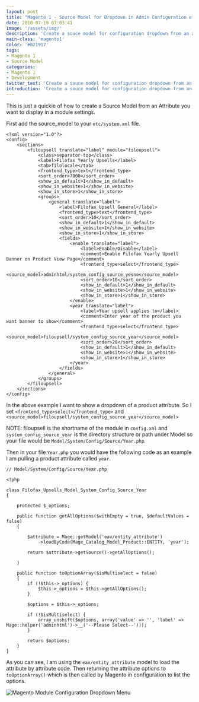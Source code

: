 ```yaml
---
layout: post
title: "Magento 1 - Source Model for Dropdown in Admin Configuration of Custom Attribute"
date: 2018-07-19 07:03:41
image: '/assets/img/'
description: 'Create a souce model for configuration dropdown from an attribute'
main-class: 'magento1'
color: '#B21917'
tags:
- Magento 1
- Source Model
categories:
- Magento 1
- Development
twitter_text: 'Create a souce model for configuration dropdown from an attribute'
introduction: 'Create a souce model for configuration dropdown from an attribute'
---
```


This is just a quickie of how to create a Source Model from an Attribute you want to display in a module settings.

First add the source_model to your `etc/system.xml` file.

```
<?xml version="1.0"?>
<config>
    <sections>
        <filoupsell translate="label" module="filoupsell">
            <class>separator-top</class>
            <label>Filofax Yearly Upsells</label>
            <tab>filolocale</tab>
            <frontend_type>text</frontend_type>
            <sort_order>7000</sort_order>
            <show_in_default>1</show_in_default>
            <show_in_website>1</show_in_website>
            <show_in_store>1</show_in_store>
            <groups>
            	<general translate="label">
                    <label>Filofax Upsell General</label>
                    <frontend_type>text</frontend_type>
                    <sort_order>10</sort_order>
                    <show_in_default>1</show_in_default>
                    <show_in_website>1</show_in_website>
                    <show_in_store>1</show_in_store>
                    <fields>
                        <enable translate="label">
                            <label>Enable/Disable</label>
                            <comment>Enable Filofax Yearly Upsell Banner on Product View Page</comment>
                            <frontend_type>select</frontend_type>
                            <source_model>adminhtml/system_config_source_yesno</source_model>
                            <sort_order>10</sort_order>
                            <show_in_default>1</show_in_default>
                            <show_in_website>1</show_in_website>
                            <show_in_store>1</show_in_store>
                        </enable>
                        <year translate="label">
                            <label>Year upsell applies to</label>
                            <comment>Enter year of the product you want banner to show</comment>
                            <frontend_type>select</frontend_type>
                            <source_model>filoupsell/system_config_source_year</source_model>
                            <sort_order>20</sort_order>
                            <show_in_default>1</show_in_default>
                            <show_in_website>1</show_in_website>
                            <show_in_store>1</show_in_store>
                        </year>
                    </fields>
                </general>
            </groups>
        </filoupsell>
    </sections>
</config>
```

In the above example I want to show a dropdown of a product attribute. So I set `<frontend_type>select</frontend_type>` and `<source_model>filoupsell/system_config_source_year</source_model>` 

NOTE: filoupsell is the shortname of the module in `config.xml` and `system_config_source_year` is the directory structure or path under Model so your file would be `Model/System/Config/Source/Year.php`.

Then in your file `Year.php` you would have the following code as an example I am pulling a product attribute called `year`.

```
// Model/System/Config/Source/Year.php

<?php

class Filofax_Upsells_Model_System_Config_Source_Year
{

    protected $_options;

    public function getAllOptions($withEmpty = true, $defaultValues = false)
    {

        $attribute = Mage::getModel('eav/entity_attribute')
            ->loadByCode(Mage_Catalog_Model_Product::ENTITY, 'year');

        return $attribute->getSource()->getAllOptions();

    }

    public function toOptionArray($isMultiselect = false)
    {
        if (!$this->_options) {
            $this->_options = $this->getAllOptions();
        }

        $options = $this->_options;

        if (!$isMultiselect) {
            array_unshift($options, array('value' => '', 'label' => Mage::helper('adminhtml')->__('--Please Select--')));
        }

        return $options;
    }
}
```

As you can see, I am using the `eav/entity_attribute` model to load the attribute by attribute code. Then returning the attribute options to `toOptionArray()` which is then called by Magento in configuration to list the options.

![Magento Module Configuration Dropdown Menu](http://magefoo.com/assets/img/magento_configuration_module_settings.png)
